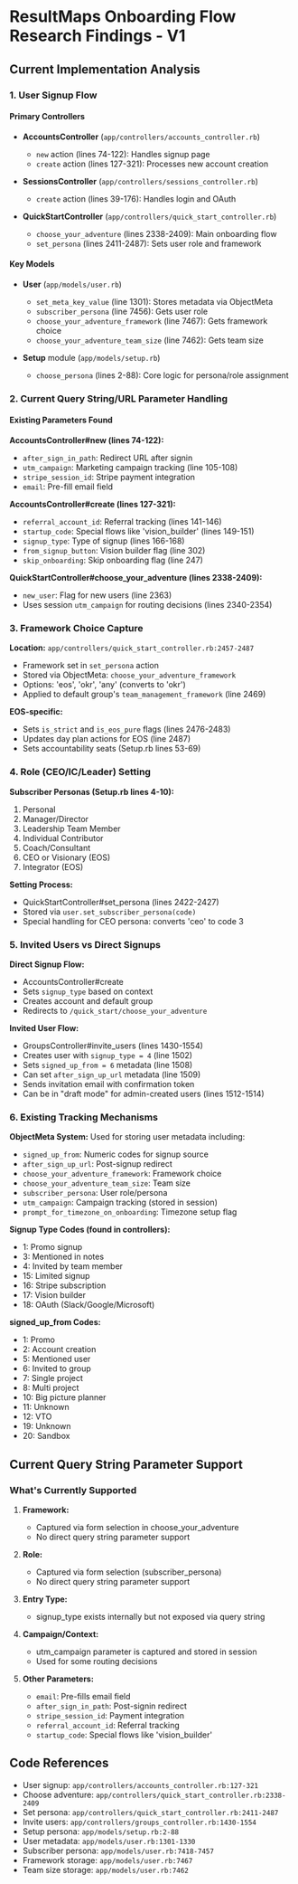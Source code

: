 # ResultMaps Onboarding Flow Research Findings - V1

## Current Implementation Analysis

### 1. User Signup Flow

#### Primary Controllers
- **AccountsController** (`app/controllers/accounts_controller.rb`)
  - `new` action (lines 74-122): Handles signup page
  - `create` action (lines 127-321): Processes new account creation
  
- **SessionsController** (`app/controllers/sessions_controller.rb`)
  - `create` action (lines 39-176): Handles login and OAuth

- **QuickStartController** (`app/controllers/quick_start_controller.rb`)
  - `choose_your_adventure` (lines 2338-2409): Main onboarding flow
  - `set_persona` (lines 2411-2487): Sets user role and framework

#### Key Models
- **User** (`app/models/user.rb`)
  - `set_meta_key_value` (line 1301): Stores metadata via ObjectMeta
  - `subscriber_persona` (line 7456): Gets user role
  - `choose_your_adventure_framework` (line 7467): Gets framework choice
  - `choose_your_adventure_team_size` (line 7462): Gets team size

- **Setup** module (`app/models/setup.rb`)
  - `choose_persona` (lines 2-88): Core logic for persona/role assignment

### 2. Current Query String/URL Parameter Handling

#### Existing Parameters Found

**AccountsController#new (lines 74-122):**
- `after_sign_in_path`: Redirect URL after signin
- `utm_campaign`: Marketing campaign tracking (line 105-108)
- `stripe_session_id`: Stripe payment integration
- `email`: Pre-fill email field

**AccountsController#create (lines 127-321):**
- `referral_account_id`: Referral tracking (lines 141-146)
- `startup_code`: Special flows like 'vision_builder' (lines 149-151)
- `signup_type`: Type of signup (lines 166-168)
- `from_signup_button`: Vision builder flag (line 302)
- `skip_onboarding`: Skip onboarding flag (line 247)

**QuickStartController#choose_your_adventure (lines 2338-2409):**
- `new_user`: Flag for new users (line 2363)
- Uses session `utm_campaign` for routing decisions (lines 2340-2354)

### 3. Framework Choice Capture

**Location:** `app/controllers/quick_start_controller.rb:2457-2487`
- Framework set in `set_persona` action
- Stored via ObjectMeta: `choose_your_adventure_framework`
- Options: 'eos', 'okr', 'any' (converts to 'okr')
- Applied to default group's `team_management_framework` (line 2469)

**EOS-specific:**
- Sets `is_strict` and `is_eos_pure` flags (lines 2476-2483)
- Updates day plan actions for EOS (line 2487)
- Sets accountability seats (Setup.rb lines 53-69)

### 4. Role (CEO/IC/Leader) Setting

**Subscriber Personas (Setup.rb lines 4-10):**
1. Personal
2. Manager/Director  
3. Leadership Team Member
4. Individual Contributor
5. Coach/Consultant
6. CEO or Visionary (EOS)
7. Integrator (EOS)

**Setting Process:**
- QuickStartController#set_persona (lines 2422-2427)
- Stored via `user.set_subscriber_persona(code)`
- Special handling for CEO persona: converts 'ceo' to code 3

### 5. Invited Users vs Direct Signups

**Direct Signup Flow:**
- AccountsController#create
- Sets `signup_type` based on context
- Creates account and default group
- Redirects to `/quick_start/choose_your_adventure`

**Invited User Flow:**
- GroupsController#invite_users (lines 1430-1554)
- Creates user with `signup_type = 4` (line 1502)
- Sets `signed_up_from = 6` metadata (line 1508)
- Can set `after_sign_up_url` metadata (line 1509)
- Sends invitation email with confirmation token
- Can be in "draft mode" for admin-created users (lines 1512-1514)

### 6. Existing Tracking Mechanisms

**ObjectMeta System:**
Used for storing user metadata including:
- `signed_up_from`: Numeric codes for signup source
- `after_sign_up_url`: Post-signup redirect
- `choose_your_adventure_framework`: Framework choice
- `choose_your_adventure_team_size`: Team size
- `subscriber_persona`: User role/persona
- `utm_campaign`: Campaign tracking (stored in session)
- `prompt_for_timezone_on_onboarding`: Timezone setup flag

**Signup Type Codes (found in controllers):**
- 1: Promo signup
- 3: Mentioned in notes
- 4: Invited by team member  
- 15: Limited signup
- 16: Stripe subscription
- 17: Vision builder
- 18: OAuth (Slack/Google/Microsoft)

**signed_up_from Codes:**
- 1: Promo
- 2: Account creation
- 5: Mentioned user
- 6: Invited to group
- 7: Single project
- 8: Multi project
- 10: Big picture planner
- 11: Unknown
- 12: VTO
- 19: Unknown
- 20: Sandbox

## Current Query String Parameter Support

### What's Currently Supported

1. **Framework:**
   - Captured via form selection in choose_your_adventure
   - No direct query string parameter support

2. **Role:**
   - Captured via form selection (subscriber_persona)
   - No direct query string parameter support

3. **Entry Type:**
   - signup_type exists internally but not exposed via query string

4. **Campaign/Context:**
   - utm_campaign parameter is captured and stored in session
   - Used for some routing decisions

5. **Other Parameters:**
   - `email`: Pre-fills email field
   - `after_sign_in_path`: Post-signin redirect
   - `stripe_session_id`: Payment integration
   - `referral_account_id`: Referral tracking
   - `startup_code`: Special flows like 'vision_builder'

## Code References

- User signup: `app/controllers/accounts_controller.rb:127-321`
- Choose adventure: `app/controllers/quick_start_controller.rb:2338-2409`
- Set persona: `app/controllers/quick_start_controller.rb:2411-2487`
- Invite users: `app/controllers/groups_controller.rb:1430-1554`
- Setup persona: `app/models/setup.rb:2-88`
- User metadata: `app/models/user.rb:1301-1330`
- Subscriber persona: `app/models/user.rb:7418-7457`
- Framework storage: `app/models/user.rb:7467`
- Team size storage: `app/models/user.rb:7462`